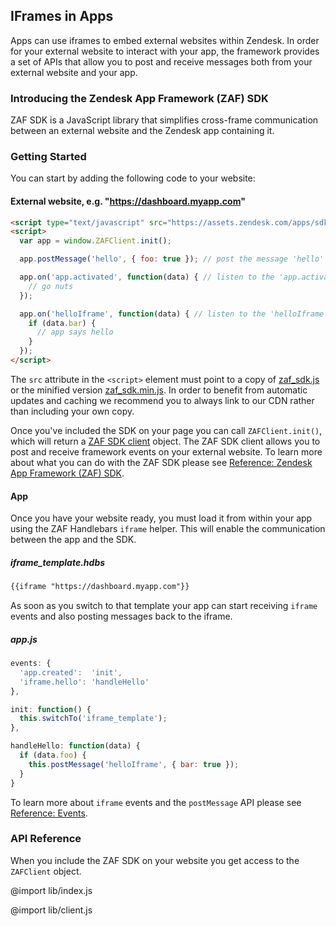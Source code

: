 ## IFrames in Apps

Apps can use iframes to embed external websites within Zendesk. In order for your external website to interact with your app, the framework provides a set of APIs that allow you to post and receive messages both from your external website and your app.

### Introducing the Zendesk App Framework (ZAF) SDK

ZAF SDK is a JavaScript library that simplifies cross-frame communication between an external website and the Zendesk app containing it.

### Getting Started

You can start by adding the following code to your website:

#### External website, e.g. "https://dashboard.myapp.com"
```html
<script type="text/javascript" src="https://assets.zendesk.com/apps/sdk/latest/zaf_sdk.js"></script>
<script>
  var app = window.ZAFClient.init();

  app.postMessage('hello', { foo: true }); // post the message 'hello' to the Zendesk app

  app.on('app.activated', function(data) { // listen to the 'app.activated' Framework event
    // go nuts
  });

  app.on('helloIframe', function(data) { // listen to the 'helloIframe' message sent from the app
    if (data.bar) {
      // app says hello
    }
  });
</script>
```

The `src` attribute in the `<script>` element must point to a copy of [zaf_sdk.js](https://assets.zendesk.com/apps/sdk/latest/zaf_sdk.js) or the minified version [zaf_sdk.min.js](https://assets.zendesk.com/apps/sdk/latest/zaf_sdk.min.js). In order to benefit from automatic updates and caching we recommend you to always link to our CDN rather than including your own copy.

Once you've included the SDK on your page you can call `ZAFClient.init()`, which will return a [ZAF SDK client](./iframes_in_apps#zafclient-api) object. The ZAF SDK client allows you to post and receive framework events on your external website. To learn more about what you can do with the ZAF SDK please see [Reference: Zendesk App Framework (ZAF) SDK](./reference/sdk.html).

#### App

Once you have your website ready, you must load it from within your app using the ZAF Handlebars `iframe` helper. This will enable the communication between the app and the SDK.

##### iframe_template.hdbs
```html
{{iframe "https://dashboard.myapp.com"}}
```

As soon as you switch to that template your app can start receiving `iframe` events and also posting messages back to the iframe.

##### app.js
```js
events: {
  'app.created':  'init',
  'iframe.hello': 'handleHello'
},

init: function() {
  this.switchTo('iframe_template');
},

handleHello: function(data) {
  if (data.foo) {
    this.postMessage('helloIframe', { bar: true });
  }
}
```

To learn more about `iframe` events and the `postMessage` API please see [Reference: Events](./events).


### API Reference

When you include the ZAF SDK on your website you get access to the `ZAFClient` object.

@import lib/index.js

@import lib/client.js

